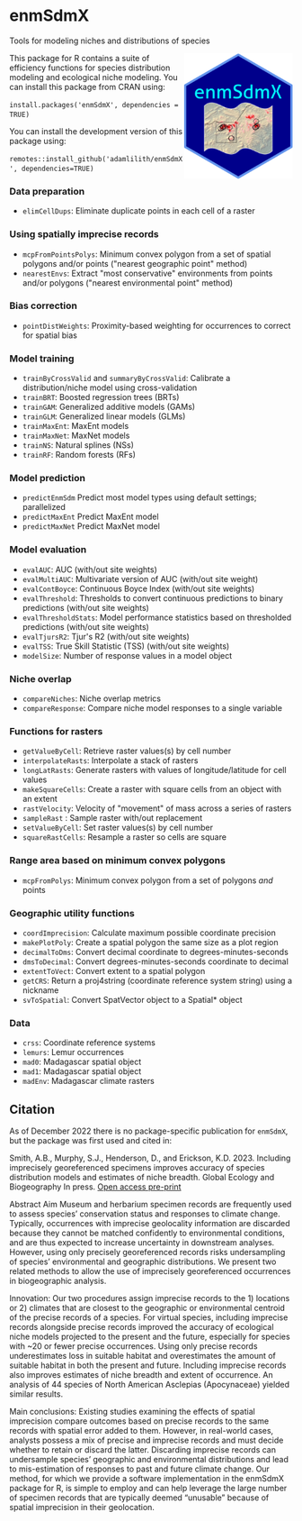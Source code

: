 # enmSdmX
Tools for modeling niches and distributions of species

<img align="right" src="enmSdmX.png" height="223"/>

This package for R contains a suite of efficiency functions for species distribution modeling and ecological niche modeling. You can install this package from CRAN using:

`install.packages('enmSdmX', dependencies = TRUE)`

You can install the development version of this package using:

`remotes::install_github('adamlilith/enmSdmX', dependencies=TRUE)`  

### Data preparation ###
* `elimCellDups`: Eliminate duplicate points in each cell of a raster

### Using spatially imprecise records
* `mcpFromPointsPolys`: Minimum convex polygon from a set of spatial polygons and/or points ("nearest geographic point" method)
* `nearestEnvs`:  Extract "most conservative" environments from points and/or polygons ("nearest environmental point" method)

### Bias correction
* `pointDistWeights`: Proximity-based weighting for occurrences to correct for spatial bias

### Model training ###
* `trainByCrossValid` and `summaryByCrossValid`: Calibrate a distribution/niche model using cross-validation
* `trainBRT`: Boosted regression trees (BRTs)
* `trainGAM`: Generalized additive models (GAMs)
* `trainGLM`: Generalized linear models (GLMs)
* `trainMaxEnt`: MaxEnt models
* `trainMaxNet`: MaxNet models
* `trainNS`: Natural splines (NSs)
* `trainRF`: Random forests (RFs)  

### Model prediction ###
* `predictEnmSdm` Predict most model types using default settings; parallelized
* `predictMaxEnt` Predict MaxEnt model
* `predictMaxNet` Predict MaxNet model

### Model evaluation ###
* `evalAUC`: AUC (with/out site weights)
* `evalMultiAUC`: Multivariate version of AUC (with/out site weight)
* `evalContBoyce`: Continuous Boyce Index (with/out site weights)
* `evalThreshold`: Thresholds to convert continuous predictions to binary predictions (with/out site weights)
* `evalThresholdStats`: Model performance statistics based on thresholded predictions (with/out site weights)
* `evalTjursR2`: Tjur's R2 (with/out site weights)
* `evalTSS`: True Skill Statistic (TSS) (with/out site weights)
* `modelSize`: Number of response values in a model object

### Niche overlap ###
* `compareNiches`: Niche overlap metrics
* `compareResponse`: Compare niche model responses to a single variable

### Functions for rasters ###
* `getValueByCell`: Retrieve raster values(s) by cell number
* `interpolateRasts`: Interpolate a stack of rasters
* `longLatRasts`: Generate rasters with values of longitude/latitude for cell values
* `makeSquareCells`: Create a raster with square cells from an object with an extent
* `rastVelocity`: Velocity of "movement" of mass across a series of rasters
* `sampleRast` : Sample raster with/out replacement
* `setValueByCell`: Set raster values(s) by cell number
* `squareRastCells`: Resample a raster so cells are square

### Range area based on minimum convex polygons ###
* `mcpFromPolys`: Minimum convex polygon from a set of polygons *and* points

### Geographic utility functions ###
* `coordImprecision`: Calculate maximum possible coordinate precision
* `makePlotPoly`: Create a spatial polygon the same size as a plot region
* `decimalToDms`: Convert decimal coordinate to degrees-minutes-seconds
* `dmsToDecimal`: Convert degrees-minutes-seconds coordinate to decimal
* `extentToVect`: Convert extent to a spatial polygon
* `getCRS`: Return a proj4string (coordinate reference system string) using a nickname
* `svToSpatial`: Convert SpatVector object to a Spatial* object

### Data
* `crss`: Coordinate reference systems
* `lemurs`: Lemur occurrences
* `mad0`: Madagascar spatial object
* `mad1`: Madagascar spatial object
* `madEnv`: Madagascar climate rasters

## Citation ##
As of December 2022 there is no package-specific publication for `enmSdmX`, but the package was first used and cited in:

Smith, A.B., Murphy, S.J., Henderson, D., and Erickson, K.D. 2023. Including imprecisely georeferenced specimens improves accuracy of species distribution models and estimates of niche breadth.  <italic>Global Ecology and Biogeography</italic> In press. <a href='http://dx.doi.org/10.1101/2021.06.10.447988'>Open access pre-print</a>

Abstract
Aim Museum and herbarium specimen records are frequently used to assess species’ conservation status and responses to climate change. Typically, occurrences with imprecise geolocality information are discarded because they cannot be matched confidently to environmental conditions, and are thus expected to increase uncertainty in downstream analyses. However, using only precisely georeferenced records risks undersampling of species’ environmental and geographic distributions. We present two related methods to allow the use of imprecisely georeferenced occurrences in biogeographic analysis.

Innovation: Our two procedures assign imprecise records to the 1) locations or 2) climates that are closest to the geographic or environmental centroid of the precise records of a species. For virtual species, including imprecise records alongside precise records improved the accuracy of ecological niche models projected to the present and the future, especially for species with ~20 or fewer precise occurrences. Using only precise records underestimates loss in suitable habitat and overestimates the amount of suitable habitat in both the present and future. Including imprecise records also improves estimates of niche breadth and extent of occurrence. An analysis of 44 species of North American Asclepias (Apocynaceae) yielded similar results.

Main conclusions: Existing studies examining the effects of spatial imprecision compare outcomes based on precise records to the same records with spatial error added to them. However, in real-world cases, analysts possess a mix of precise and imprecise records and must decide whether to retain or discard the latter. Discarding imprecise records can undersample species’ geographic and environmental distributions and lead to mis-estimation of responses to past and future climate change. Our method, for which we provide a software implementation in the enmSdmX package for R, is simple to employ and can help leverage the large number of specimen records that are typically deemed “unusable” because of spatial imprecision in their geolocation.
